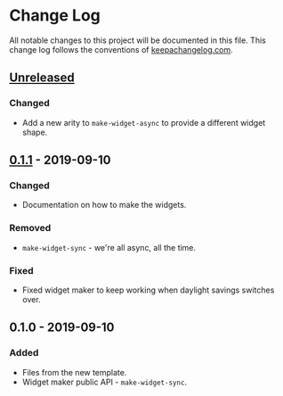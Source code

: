 # Change Log
All notable changes to this project will be documented in this file. This change log follows the conventions of [keepachangelog.com](http://keepachangelog.com/).

## [Unreleased]
### Changed
- Add a new arity to `make-widget-async` to provide a different widget shape.

## [0.1.1] - 2019-09-10
### Changed
- Documentation on how to make the widgets.

### Removed
- `make-widget-sync` - we're all async, all the time.

### Fixed
- Fixed widget maker to keep working when daylight savings switches over.

## 0.1.0 - 2019-09-10
### Added
- Files from the new template.
- Widget maker public API - `make-widget-sync`.

[Unreleased]: https://github.com/your-name/rx-playground/compare/0.1.1...HEAD
[0.1.1]: https://github.com/your-name/rx-playground/compare/0.1.0...0.1.1
